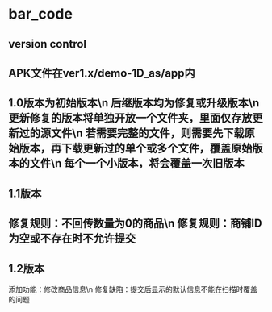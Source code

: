 # bar_code
version control
--------------------------------------------------------------------------
APK文件在ver1.x/demo-1D_as/app内
--------------------------------------------------------------------------
1.0版本为初始版本\n
后继版本均为修复或升级版本\n
更新修复的版本将单独开放一个文件夹，里面仅存放更新过的源文件\n
若需要完整的文件，则需要先下载原始版本，再下载更新过的单个或多个文件，覆盖原始版本的文件\n
每个一个小版本，将会覆盖一次旧版本
--------------------------------------------------------------------------
1.1版本
--------------------------------------------------------------------------
修复规则：不回传数量为0的商品\n
修复规则：商铺ID为空或不存在时不允许提交
--------------------------------------------------------------------------
1.2版本
--------------------------------------------------------------------------
添加功能：修改商品信息\n
修复缺陷：提交后显示的默认信息不能在扫描时覆盖的问题